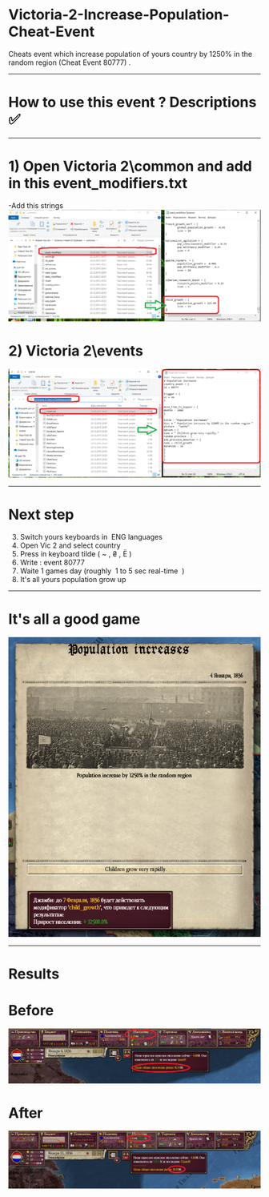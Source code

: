 # Victoria-2-Increase-Population-Cheat-Event
Cheats event which increase population of yours country by 1250% in the random region (Cheat Event 80777) . 
____
# How to use this event ? Descriptions :white_check_mark:
____
# 1) Open Victoria 2\common and add in this event_modifiers.txt
-Add this strings 
![](screenshots/1.png)
# 2) Victoria 2\events 
![](screenshots/2.png)

____
# Next step 
3) Switch yours keyboards in  ENG languages 
4) Open Vic 2 and select country
5) Press in keyboard tilde ( ~ , ₴ , Ё )
6) Write : event 80777 
7) Waite 1 games day (roughly  1 to 5 sec real-time  )
8) It's all yours population grow up 

____
# It's all a good game
![](screenshots/event.png)
____
# Results 
# Before
![](screenshots/before.png)
# After 
![](screenshots/after.png)
